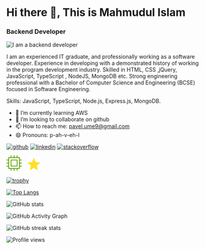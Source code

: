 # Hi there 👋, This is Mahmudul Islam
### Backend Developer 
![I am a backend developer ](https://media-exp2.licdn.com/dms/image/C5616AQGWhL9ecROi8w/profile-displaybackgroundimage-shrink_350_1400/0/1602079444853?e=1661990400&v=beta&t=7cwUGJwoJwHEQglnDdzPvnoJcvR6hvpzpIOwCBEMevY)

I am an experienced IT graduate, and professionally working as a software developer.  Experience in developing  with a demonstrated history of working in the program development industry. Skilled in  HTML, CSS ,jQuery, JavaScript, TypeScript , NodeJS, MongoDB etc. Strong engineering professional with a Bachelor of  Computer Science and Engineering (BCSE) focused in  Software Engineering. 

Skills: JavaScript, TypeScript, Node.js, Express.js, MongoDB.

- 🌱 I’m currently learning AWS 
- 👯 I’m looking to collaborate on github 
- 📫 How to reach me: pavel.ume9@gmail.com 
- 😄 Pronouns: p-ah-v-eh-l 


[<img src='https://cdn.jsdelivr.net/npm/simple-icons@3.0.1/icons/github.svg' alt='github' height='40'>](https://github.com/pavelume)  [<img src='https://cdn.jsdelivr.net/npm/simple-icons@3.0.1/icons/linkedin.svg' alt='linkedin' height='40'>](https://www.linkedin.com/in/mahmudul-islam-654085174/)  [<img src='https://cdn.jsdelivr.net/npm/simple-icons@3.0.1/icons/stackoverflow.svg' alt='stackoverflow' height='40'>](https://stackoverflow.com/users/15252929)  

<a href='https://docs.github.com/en/developers'><img src='https://raw.githubusercontent.com/acervenky/animated-github-badges/master/assets/devbadge.gif' width='40' height='40'></a> <a href='https://stars.github.com/'><img src='https://raw.githubusercontent.com/acervenky/animated-github-badges/master/assets/starbadge.gif' width='35' height='35'></a> 

[![trophy](https://github-profile-trophy.vercel.app/?username=pavelume)](https://github.com/ryo-ma/github-profile-trophy)

[![Top Langs](https://github-readme-stats.vercel.app/api/top-langs/?username=pavelume)](https://github.com/anuraghazra/github-readme-stats)

![GitHub stats](https://github-readme-stats.vercel.app/api?username=pavelume&show_icons=true&count_private=true)  

![GitHub Activity Graph](https://activity-graph.herokuapp.com/graph?username=pavelume)  

![GitHub streak stats](https://github-readme-streak-stats.herokuapp.com/?user=pavelume)  

![Profile views](https://gpvc.arturio.dev/pavelume)  
